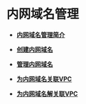 # 内网域名管理<a name="dns_usermanual_0002"></a>

-   **[内网域名管理简介](内网域名管理简介.md)**  

-   **[创建内网域名](创建内网域名.md)**  

-   **[管理内网域名](管理内网域名.md)**  

-   **[为内网域名关联VPC](为内网域名关联VPC.md)**  

-   **[为内网域名解关联VPC](为内网域名解关联VPC.md)**  


